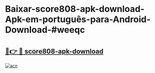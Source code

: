 # Baixar-score808-apk-download-Apk-em-português​-para-Android-Download-#weeqc

# <h2><a href="https://ainizakaria.my?title=score808-apk-download&ref=24M">🔗👉 🔴 score808-apk-download</a></h2>

[![acn](https://github.com/user-attachments/assets/0f9c940e-d8b0-45ae-aac7-cd30a18b3e1c)](https://ainizakaria.my?title=score808-apk-download&ref=24M)

